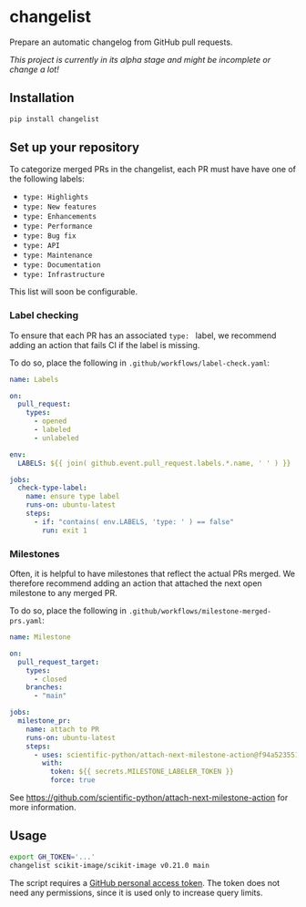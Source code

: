 # changelist

Prepare an automatic changelog from GitHub pull requests.

_This project is currently in its alpha stage and might be incomplete or change a lot!_

## Installation

```sh
pip install changelist
```

## Set up your repository

To categorize merged PRs in the changelist, each PR
must have have one of the following labels:

- `type: Highlights`
- `type: New features`
- `type: Enhancements`
- `type: Performance`
- `type: Bug fix`
- `type: API`
- `type: Maintenance`
- `type: Documentation`
- `type: Infrastructure`

This list will soon be configurable.

### Label checking

To ensure that each PR has an associated `type: ` label,
we recommend adding an action that fails CI if the label is missing.

To do so, place the following in `.github/workflows/label-check.yaml`:

```yaml
name: Labels

on:
  pull_request:
    types:
      - opened
      - labeled
      - unlabeled

env:
  LABELS: ${{ join( github.event.pull_request.labels.*.name, ' ' ) }}

jobs:
  check-type-label:
    name: ensure type label
    runs-on: ubuntu-latest
    steps:
      - if: "contains( env.LABELS, 'type: ' ) == false"
        run: exit 1
```

### Milestones

Often, it is helpful to have milestones that reflect the actual PRs
merged. We therefore recommend adding an action that attached the
next open milestone to any merged PR.

To do so, place the following in `.github/workflows/milestone-merged-prs.yaml`:

```yaml
name: Milestone

on:
  pull_request_target:
    types:
      - closed
    branches:
      - "main"

jobs:
  milestone_pr:
    name: attach to PR
    runs-on: ubuntu-latest
    steps:
      - uses: scientific-python/attach-next-milestone-action@f94a5235518d4d34911c41e19d780b8e79d42238
        with:
          token: ${{ secrets.MILESTONE_LABELER_TOKEN }}
          force: true
```

See https://github.com/scientific-python/attach-next-milestone-action for more information.

## Usage

```sh
export GH_TOKEN='...'
changelist scikit-image/scikit-image v0.21.0 main
```

The script requires a [GitHub personal access
token](https://docs.github.com/en/authentication/keeping-your-account-and-data-secure/managing-your-personal-access-tokens).
The token does not need any permissions, since it is used only to
increase query limits.
